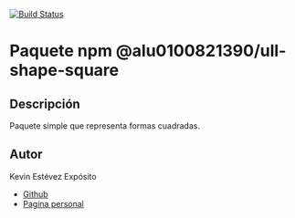 [![Build Status](https://travis-ci.org/ULL-ESIT-DSI-1617/ull-shape-alu0100821390-square.svg?branch=master)](https://travis-ci.org/ULL-ESIT-DSI-1617/ull-shape-alu0100821390-square)

# Paquete npm @alu0100821390/ull-shape-square

## Descripción

Paquete simple que representa formas cuadradas.

## Autor

Kevin Estévez Expósito  
* [Github](https://github.com/alu0100821390)
* [Pagina personal](http://alu0100821390.github.io)
